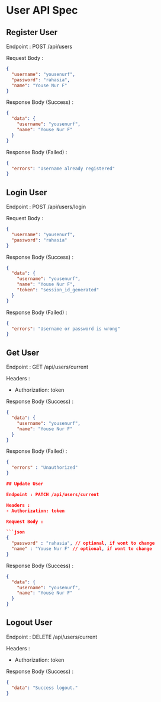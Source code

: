 # User API Spec

## Register User

Endpoint : POST /api/users

Request Body :

```json
{
  "username": "yousenurf",
  "password": "rahasia",
  "name": "Youse Nur F"
}
```

Response Body (Success) :

```json
{
  "data": {
    "username": "yousenurf",
    "name": "Youse Nur F"
  }
}
```

Response Body (Failed) :

```json
{
  "errors": "Username already registered"
}
```

## Login User

Endpoint : POST /api/users/login

Request Body :

```json
{
  "username": "yousenurf",
  "password": "rahasia"
}
```

Response Body (Success) :

```json
{
  "data": {
    "username": "yousenurf",
    "name": "Youse Nur F",
    "token": "session_id_generated"
  }
}
```

Response Body (Failed) :

```json
{
  "errors": "Username or password is wrong"
}
```

## Get User

Endpoint : GET /api/users/current

Headers :

- Authorization: token

Response Body (Success) :

```json
{
  "data": {
    "username": "yousenurf",
    "name": "Youse Nur F"
  }
}
```

Response Body (Failed) :

````json
{
  "errors" : "Unauthorized"
}

## Update User

Endpoint : PATCH /api/users/current

Headers :
- Authorization: token

Request Body :

```json
{
  "password" : "rahasia", // optional, if wont to change
  "name" : "Youse Nur F" // optional, if wont to change
}
````

Response Body (Success) :

```json
{
  "data": {
    "username": "yousenurf",
    "name": "Youse Nur F"
  }
}
```

## Logout User

Endpoint : DELETE /api/users/current

Headers :

- Authorization: token

Response Body (Success) :

```json
{
  "data": "Success logout."
}
```
